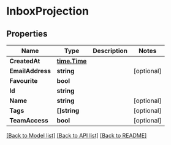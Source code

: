 # InboxProjection

## Properties

Name | Type | Description | Notes
------------ | ------------- | ------------- | -------------
**CreatedAt** | [**time.Time**](time.Time.md) |  | 
**EmailAddress** | **string** |  | [optional] 
**Favourite** | **bool** |  | 
**Id** | **string** |  | 
**Name** | **string** |  | [optional] 
**Tags** | **[]string** |  | [optional] 
**TeamAccess** | **bool** |  | [optional] 

[[Back to Model list]](../README.md#documentation-for-models) [[Back to API list]](../README.md#documentation-for-api-endpoints) [[Back to README]](../README.md)


